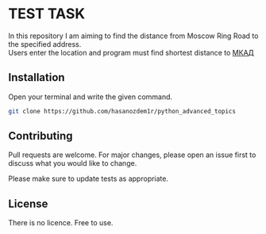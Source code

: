 # TEST TASK
In this repository I am aiming to find the distance from Moscow Ring Road to the specified address.
<br>Users enter the location and program must find shortest distance to [МКАД](https://en.wikipedia.org/wiki/Moscow_Ring_Road)

## Installation
Open your terminal and write the given command.
                                                                                                                
```bash
git clone https://github.com/hasanozdem1r/python_advanced_topics
```

## Contributing
Pull requests are welcome. For major changes, please open an issue first to discuss what you would like to change.

Please make sure to update tests as appropriate.

## License
There is no licence. Free to use.
